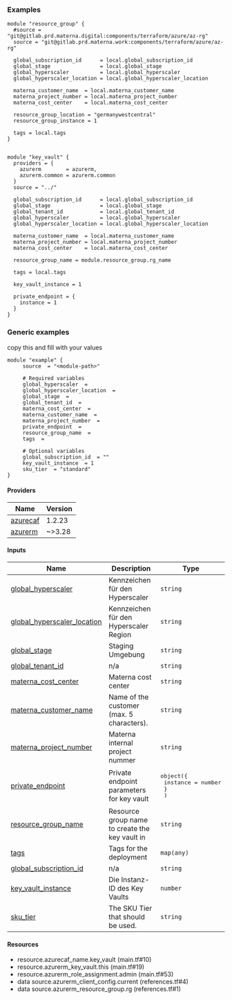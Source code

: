 <!-- BEGIN_TF_DOCS -->



### Examples

```hcl
module "resource_group" {
  #source = "git@gitlab.prd.materna.digital:components/terraform/azure/az-rg"
  source = "git@gitlab.prd.materna.work:components/terraform/azure/az-rg"

  global_subscription_id      = local.global_subscription_id
  global_stage                = local.global_stage
  global_hyperscaler          = local.global_hyperscaler
  global_hyperscaler_location = local.global_hyperscaler_location

  materna_customer_name  = local.materna_customer_name
  materna_project_number = local.materna_project_number
  materna_cost_center    = local.materna_cost_center

  resource_group_location = "germanywestcentral"
  resource_group_instance = 1

  tags = local.tags
}


module "key_vault" {
  providers = {
    azurerm        = azurerm,
    azurerm.common = azurerm.common
  }
  source = "../"

  global_subscription_id      = local.global_subscription_id
  global_stage                = local.global_stage
  global_tenant_id            = local.global_tenant_id
  global_hyperscaler          = local.global_hyperscaler
  global_hyperscaler_location = local.global_hyperscaler_location

  materna_customer_name  = local.materna_customer_name
  materna_project_number = local.materna_project_number
  materna_cost_center    = local.materna_cost_center

  resource_group_name = module.resource_group.rg_name

  tags = local.tags

  key_vault_instance = 1

  private_endpoint = {
    instance = 1
  }
}
```

### Generic examples
copy this and fill with your values

```hcl
module "example" {
	 source  = "<module-path>"

	 # Required variables
	 global_hyperscaler  = 
	 global_hyperscaler_location  = 
	 global_stage  = 
	 global_tenant_id  = 
	 materna_cost_center  = 
	 materna_customer_name  = 
	 materna_project_number  = 
	 private_endpoint  = 
	 resource_group_name  = 
	 tags  = 

	 # Optional variables
	 global_subscription_id  = ""
	 key_vault_instance  = 1
	 sku_tier  = "standard"
}
```

#### Providers

| Name | Version |
|------|---------|
| <a name="provider_azurecaf"></a> [azurecaf](#provider_azurecaf) | 1.2.23 |
| <a name="provider_azurerm"></a> [azurerm](#provider_azurerm) | ~>3.28 |

#### Inputs

| Name | Description | Type |
|------|-------------|------|
| <a name="input_global_hyperscaler"></a> [global_hyperscaler](#input_global_hyperscaler) | Kennzeichen für den Hyperscaler | `string` |
| <a name="input_global_hyperscaler_location"></a> [global_hyperscaler_location](#input_global_hyperscaler_location) | Kennzeichen für den Hyperscaler Region | `string` |
| <a name="input_global_stage"></a> [global_stage](#input_global_stage) | Staging Umgebung | `string` |
| <a name="input_global_tenant_id"></a> [global_tenant_id](#input_global_tenant_id) | n/a | `string` |
| <a name="input_materna_cost_center"></a> [materna_cost_center](#input_materna_cost_center) | Materna cost center | `string` |
| <a name="input_materna_customer_name"></a> [materna_customer_name](#input_materna_customer_name) | Name of the customer (max. 5 characters). | `string` |
| <a name="input_materna_project_number"></a> [materna_project_number](#input_materna_project_number) | Materna internal project nummer | `string` |
| <a name="input_private_endpoint"></a> [private_endpoint](#input_private_endpoint) | Private endpoint parameters for key vault | <pre>object({<br>    instance = number<br>    }<br>  )</pre> |
| <a name="input_resource_group_name"></a> [resource_group_name](#input_resource_group_name) | Resource group name to create the key vault in | `string` |
| <a name="input_tags"></a> [tags](#input_tags) | Tags for the deployment | `map(any)` |
| <a name="input_global_subscription_id"></a> [global_subscription_id](#input_global_subscription_id) | n/a | `string` |
| <a name="input_key_vault_instance"></a> [key_vault_instance](#input_key_vault_instance) | Die Instanz-ID des Key Vaults | `number` |
| <a name="input_sku_tier"></a> [sku_tier](#input_sku_tier) | The SKU Tier that should be used. | `string` |



#### Resources

- resource.azurecaf_name.key_vault (main.tf#10)
- resource.azurerm_key_vault.this (main.tf#19)
- resource.azurerm_role_assignment.admin (main.tf#53)
- data source.azurerm_client_config.current (references.tf#4)
- data source.azurerm_resource_group.rg (references.tf#1)


<!-- END_TF_DOCS -->